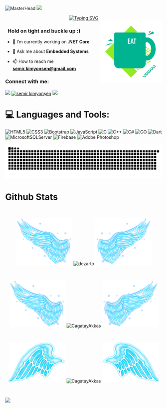 ![MasterHead]([https://media.licdn.com/dms/image/D4D16AQHdP60vsYMdiA/profile-displaybackgroundimage-shrink_350_1400/0/1717350230091?e=1723680000&v=beta&t=j8SrT6PSzG0kSTzJzPVcYErNeWgQuy35b36tWKXSuEo](https://media.licdn.com/dms/image/v2/D4D16AQHdP60vsYMdiA/profile-displaybackgroundimage-shrink_350_1400/profile-displaybackgroundimage-shrink_350_1400/0/1719347596840?e=1733961600&v=beta&t=C2BLjI_jGaAbemqoZEuJ58UUR-kAYouFhHZfoY6nlr8))
![](https://komarev.com/ghpvc/?username=dezarto&color=blue)
<div align="center">
 <a href="https://github.com/dezarto">
  <img src="https://readme-typing-svg.demolab.com?font=Fira+Code&size=28&duration=3000&pause=500&center=true&vCenter=true&width=435&lines=%e2%9c%a8+Semir+Kimyonşen+%e2%9c%a8;%f0%9f%93%9a+Computer+Engineer+%f0%9f%92%bb;Welcome+To+My+Profile+%f0%9f%91%80" alt="Typing SVG" />
 </a>
</div>

<img src="https://github.com/dezarto/dezarto/blob/main/image-gift/EatCoffeeCodeRepeat.gif?raw=true" alt="Coding" width=200 height=200 align="right">


<h3 align="left">&nbsp; Hold on tight and buckle up :)</h3>

- 🔭 I’m currently working on **.NET Core**

- 💬 Ask me about **Embedded Systems**

- 📫 How to reach me **semir.kimyonsen@gmail.com**

<h3 align="left">Connect with me:</h3>
<p align="left">
  <a href="https://github.com/dezarto"><img src="https://user-images.githubusercontent.com/73097560/115834477-dbab4500-a447-11eb-908a-139a6edaec5c.gif"></a>
<a href="https://www.linkedin.com/in/semir-kimyon%C5%9Fen-87aa30249/" target="blank"><img align="center" src="https://raw.githubusercontent.com/rahuldkjain/github-profile-readme-generator/master/src/images/icons/Social/linked-in-alt.svg" alt="semir kimyonşen" height="30" width="40" /></a>
  <a href="https://github.com/dezarto"><img src="https://user-images.githubusercontent.com/73097560/115834477-dbab4500-a447-11eb-908a-139a6edaec5c.gif"></a>
</p>



<!--
<details>
  <summary>:zap: GitHub Stats</summary> 
-->
# 💻 Languages and Tools:
![HTML5](https://img.shields.io/badge/html5-%23E34F26.svg?style=for-the-badge&logo=html5&logoColor=white)
![CSS3](https://img.shields.io/badge/css3-%231572B6.svg?style=for-the-badge&logo=css3&logoColor=white)
![Bootstrap](https://img.shields.io/badge/bootstrap-%238511FA.svg?style=for-the-badge&logo=bootstrap&logoColor=white)
![JavaScript](https://img.shields.io/badge/javascript-%23323330.svg?style=for-the-badge&logo=javascript&logoColor=%23F7DF1E)
![C](https://img.shields.io/badge/c-%2300599C.svg?style=for-the-badge&logo=c&logoColor=white)
![C++](https://img.shields.io/badge/c++-%2300599C.svg?style=for-the-badge&logo=c%2B%2B&logoColor=white)
![C#](https://img.shields.io/badge/c%23-%23239120.svg?style=for-the-badge&logo=csharp&logoColor=white)
![GO](https://img.shields.io/badge/go-%23E34F26.svg?style=for-the-badge&logo=go&logoColor=white)
![Dart](https://img.shields.io/badge/dart-%230175C2.svg?style=for-the-badge&logo=dart&logoColor=white)
![MicrosoftSQLServer](https://img.shields.io/badge/Microsoft%20SQL%20Server-CC2927?style=for-the-badge&logo=microsoft%20sql%20server&logoColor=white)
![Firebase](https://img.shields.io/badge/firebase-a08021?style=for-the-badge&logo=firebase&logoColor=ffcd34)
![Adobe Photoshop](https://img.shields.io/badge/adobe%20photoshop-%2331A8FF.svg?style=for-the-badge&logo=adobe%20photoshop&logoColor=white)

<picture>
  <source media="(prefers-color-scheme: dark)" srcset="https://raw.githubusercontent.com/CagatayAkkas/CagatayAkkas/output/github-contribution-grid-snake-dark.svg">
  <source media="(prefers-color-scheme: light)" srcset="https://raw.githubusercontent.com/CagatayAkkas/CagatayAkkas/output/github-contribution-grid-snake.svg">
  <img alt="github contribution grid snake animation" src="https://raw.githubusercontent.com/CagatayAkkas/CagatayAkkas/output/github-contribution-grid-snake.svg">
</picture>

# Github Stats

 <br />
 
  <p align="center">
  <a>
    <img heigth="160" width="182" src="https://github.com/dezarto/dezarto/blob/main/image-gift/Bird%20Wing%20Left.png?raw=true">
      <img align="center" src="https://github-readme-stats.vercel.app/api?username=dezarto&theme=material-palenight&hide_border=false&include_all_commits=false&count_private=false" alt="dezarto" />
    <img heigth="160" width="182" src="https://github.com/dezarto/dezarto/blob/main/image-gift/Bird%20Wing%20Right.png?raw=true">
  </a>
</p>

  
<br />


 
 <p align="center">
  <a>
    <img heigth="160" width="182" src="https://github.com/dezarto/dezarto/blob/main/image-gift/Bird%20Wing%20Left.png?raw=true">
    <img align="center" src="https://github-readme-streak-stats.herokuapp.com/?user=dezarto&theme=material-palenight&hide_border=false" alt="CagatayAkkas" width="55%" />
    <img heigth="160" width="182" src="https://github.com/dezarto/dezarto/blob/main/image-gift/Bird%20Wing%20Right.png?raw=true">
  </a>
</p>
 

 
 <br />
 
  
  
  <p align="center">
  <a>
    <img heigth="160" width="182" src="https://github.com/dezarto/dezarto/blob/main/image-gift/Bird%20Wing%20Bottom%20Left.png?raw=true">
    <img align="center" src="https://github-readme-stats.vercel.app/api/top-langs/?username=dezarto&theme=material-palenight&hide_border=false&include_all_commits=false&count_private=false&layout=compact" alt="CagatayAkkas" />
    <img heigth="160" width="182" src="https://github.com/dezarto/dezarto/blob/main/image-gift/Bird%20Wing%20Bottom%20Right.png?raw=true">
  </a>
</p>
 
  
  
 <!--
 [![Top Langs](https://github-readme-stats.vercel.app/api/top-langs/?username=CagatayAkkas&layout=compact&langs_count=25&title_color=0000ee&text_color=ffffff&bg_color=000000&hide_border=true)](https://github.com/CagatayAkkas/github-readme-stats)
-->


<br />

![](https://github-profile-trophy.vercel.app/?username=dezarto&theme=dracula&no-frame=false&no-bg=false&margin-w=4)


<br />


<br />
